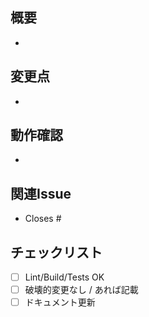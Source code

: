 ## 概要
-

## 変更点
-

## 動作確認
-

## 関連Issue
- Closes #

## チェックリスト
- [ ] Lint/Build/Tests OK
- [ ] 破壊的変更なし / あれば記載
- [ ] ドキュメント更新
